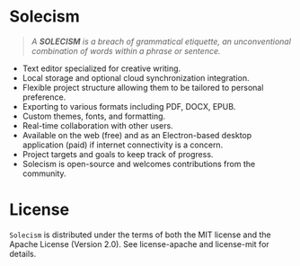 # Solecism

> *A **SOLECISM** is a breach of grammatical etiquette, an unconventional combination of words within a phrase or sentence.*

- Text editor specialized for creative writing.
- Local storage and optional cloud synchronization integration.
- Flexible project structure allowing them to be tailored to personal preference.
- Exporting to various formats including PDF, DOCX, EPUB.
- Custom themes, fonts, and formatting.
- Real-time collaboration with other users.
- Available on the web (free) and as an Electron-based desktop application (paid) if internet connectivity is a concern.
- Project targets and goals to keep track of progress.
- Solecism is open-source and welcomes contributions from the community.

# License
`Solecism` is distributed under the terms of both the MIT license and the Apache License (Version 2.0). See license-apache and license-mit for details.
